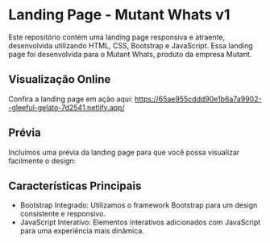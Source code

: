 # Landing Page - Mutant Whats v1

Este repositório contém uma landing page responsiva e atraente, desenvolvida utilizando HTML, CSS, Bootstrap e JavaScript.
Essa landing page foi desenvolvida para o Mutant Whats, produto da empresa Mutant.

## Visualização Online
Confira a landing page em ação aqui:
https://65ae955cddd90e1b6a7a9902--gleeful-gelato-7d2541.netlify.app/

## Prévia
Incluímos uma prévia da landing page para que você possa visualizar facilmente o design:
<img src="https://cdn.discordapp.com/attachments/1102647332350206095/1199015751693123775/127.0.0.1_5500_index.html.png?ex=65c1016f&is=65ae8c6f&hm=c547d9d632a93d87e08df7eff1c1c004b69b09e754a54584929718df82c7defa&" alt="">


## Características Principais
- Bootstrap Integrado: Utilizamos o framework Bootstrap para um design consistente e responsivo.
- JavaScript Interativo: Elementos interativos adicionados com JavaScript para uma experiência mais dinâmica.

